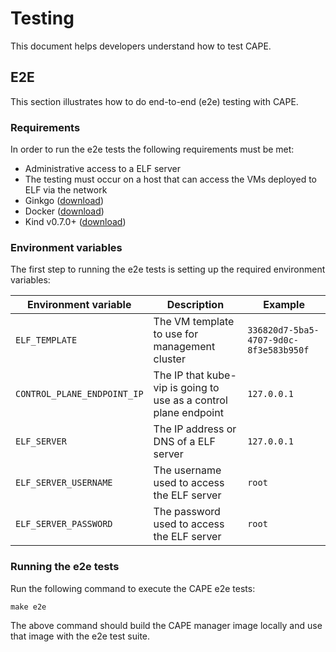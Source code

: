 # Testing

This document helps developers understand how to test CAPE.

## E2E

This section illustrates how to do end-to-end (e2e) testing with CAPE.

### Requirements

In order to run the e2e tests the following requirements must be met:

* Administrative access to a ELF server
* The testing must occur on a host that can access the VMs deployed to ELF via the network
* Ginkgo ([download](https://onsi.github.io/ginkgo/#getting-ginkgo))
* Docker ([download](https://www.docker.com/get-started))
* Kind v0.7.0+ ([download](https://kind.sigs.k8s.io))

### Environment variables

The first step to running the e2e tests is setting up the required environment variables:

| Environment variable | Description | Example |
| -------------------------- | ----------------------------------------------------------------------------------------------------- | -------------------------------------------------------------------------------- |
| `ELF_TEMPLATE` | The VM template to use for management cluster | `336820d7-5ba5-4707-9d0c-8f3e583b950f`|
| `CONTROL_PLANE_ENDPOINT_IP` | The IP that kube-vip is going to use as a control plane endpoint | `127.0.0.1`|
| `ELF_SERVER` | The IP address or DNS of a ELF server | `127.0.0.1`|
| `ELF_SERVER_USERNAME` | The username used to access the ELF server | `root`|
| `ELF_SERVER_PASSWORD` | The password used to access the ELF server | `root`|

### Running the e2e tests

Run the following command to execute the CAPE e2e tests:

```shell
make e2e
```

The above command should build the CAPE manager image locally and use that image with the e2e test suite.
